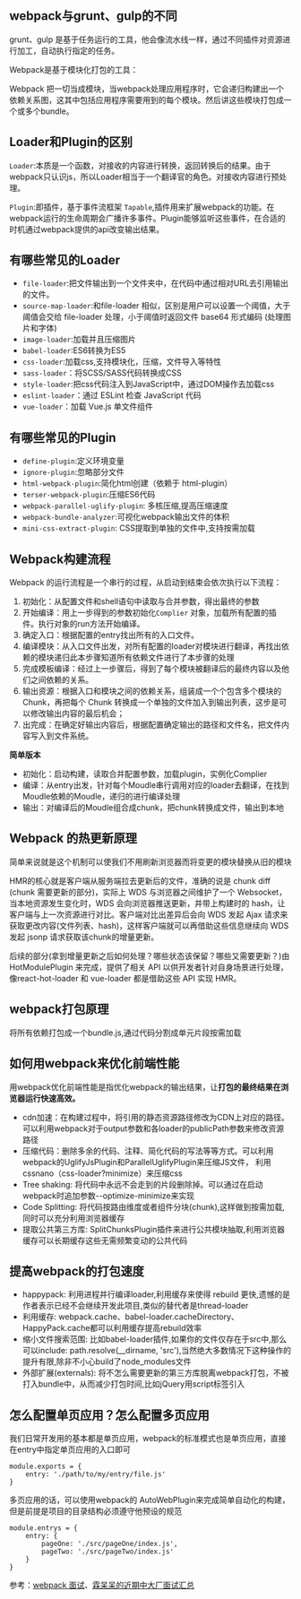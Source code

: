 <!--
 * @Author: Vimalakirti
 * @Date: 2020-06-06 21:30:05
 * @LastEditTime: 2020-06-07 15:23:40
 * @Description: 
 * @FilePath: \vuepress-blog\docs\blog\Other-Library\Git Document Library\webpack面试题.md
--> 

## webpack与grunt、gulp的不同

grunt、gulp 是基于任务运行的工具，他会像流水线一样，通过不同插件对资源进行加工，自动执行指定的任务。

Webpack是基于模块化打包的工具：

Webpack 把一切当成模块，当webpack处理应用程序时，它会递归构建出一个依赖关系图，这其中包括应用程序需要用到的每个模块。然后讲这些模块打包成一个或多个bundle。
##  Loader和Plugin的区别
```Loader```:本质是一个函数，对接收的内容进行转换，返回转换后的结果。由于webpack只认识js，所以Loader相当于一个翻译官的角色。对接收内容进行预处理。

```Plugin```:即插件，基于事件流框架 ```Tapable```,插件用来扩展webpack的功能。在webpack运行的生命周期会广播许多事件。Plugin能够监听这些事件，在合适的时机通过webpack提供的api改变输出结果。

## 有哪些常见的Loader
- ```file-loader```:把文件输出到一个文件夹中，在代码中通过相对URL去引用输出的文件。
- ```source-map-loader```:和file-loader 相似，区别是用户可以设置一个阈值，大于阈值会交给 file-loader 处理，小于阈值时返回文件 base64 形式编码 (处理图片和字体)
- ```image-loader```:加载并且压缩图片
- ```babel-loader```:ES6转换为ES5
- ```css-loader```:加载css,支持模块化，压缩，文件导入等特性
- ```sass-loader```：将SCSS/SASS代码转换成CSS
- ```style-loader```:把css代码注入到JavaScript中，通过DOM操作去加载css
- ```eslint-loader```：通过 ESLint 检查 JavaScript 代码
- ```vue-loader```：加载 Vue.js 单文件组件
  
## 有哪些常见的Plugin
- ```define-plugin```:定义环境变量
- ```ignore-plugin```:忽略部分文件
- ```html-webpack-plugin```:简化html创建（依赖于 html-plugin）
- ```terser-webpack-plugin```:压缩ES6代码
- ```webpack-parallel-uglify-plugin```: 多核压缩,提高压缩速度
- ```webpack-bundle-analyzer```:可视化webpack输出文件的体积
- ```mini-css-extract-plugin```: CSS提取到单独的文件中,支持按需加载
  
## Webpack构建流程
Webpack 的运行流程是一个串行的过程，从启动到结束会依次执行以下流程：
1.  初始化：从配置文件和shell语句中读取与合并参数，得出最终的参数
2.  开始编译：用上一步得到的参数初始化```Complier``` 对象，加载所有配置的插件。执行对象的run方法开始编译。
3.  确定入口：根据配置的entry找出所有的入口文件。
4.  编译模块：从入口文件出发，对所有配置的loader对模块进行翻译，再找出依赖的模块递归此本步骤知道所有依赖文件进行了本步骤的处理
5.  完成模板编译：经过上一步骤后，得到了每个模块被翻译后的最终内容以及他们之间依赖的关系。
6.  输出资源：根据入口和模块之间的依赖关系，组装成一个个包含多个模块的 Chunk，再把每个 Chunk 转换成一个单独的文件加入到输出列表，这步是可以修改输出内容的最后机会；
7.  出完成：在确定好输出内容后，根据配置确定输出的路径和文件名，把文件内容写入到文件系统。

**简单版本**

- 初始化：启动构建，读取合并配置参数，加载plugin，实例化Complier
- 编译：从entry出发，针对每个Moudle串行调用对应的loader去翻译，在找到Moudle依赖的Moudle，递归的进行编译处理
- 输出：对编译后的Moudle组合成chunk，把chunk转换成文件，输出到本地

## Webpack 的热更新原理
简单来说就是这个机制可以使我们不用刷新浏览器而将变更的模块替换从旧的模块

HMR的核心就是客户端从服务端拉去更新后的文件，准确的说是 chunk diff (chunk 需要更新的部分)，实际上 WDS 与浏览器之间维护了一个 Websocket，当本地资源发生变化时，WDS 会向浏览器推送更新，并带上构建时的 hash，让客户端与上一次资源进行对比。客户端对比出差异后会向 WDS 发起 Ajax 请求来获取更改内容(文件列表、hash)，这样客户端就可以再借助这些信息继续向 WDS 发起 jsonp 请求获取该chunk的增量更新。

后续的部分(拿到增量更新之后如何处理？哪些状态该保留？哪些又需要更新？)由 HotModulePlugin 来完成，提供了相关 API 以供开发者针对自身场景进行处理，像react-hot-loader 和 vue-loader 都是借助这些 API 实现 HMR。

## webpack打包原理
将所有依赖打包成一个bundle.js,通过代码分割成单元片段按需加载

## 如何用webpack来优化前端性能
用webpack优化前端性能是指优化webpack的输出结果，让**打包的最终结果在浏览器运行快速高效。**

- cdn加速：在构建过程中，将引用的静态资源路径修改为CDN上对应的路径。可以利用webpack对于output参数和各loader的publicPath参数来修改资源路径
- 压缩代码：删除多余的代码、注释、简化代码的写法等等方式。可以利用webpack的UglifyJsPlugin和ParallelUglifyPlugin来压缩JS文件， 利用cssnano（css-loader?minimize）来压缩css
- Tree shaking: 将代码中永远不会走到的片段删除掉。可以通过在启动webpack时追加参数--optimize-minimize来实现
- Code Splitting: 将代码按路由维度或者组件分块(chunk),这样做到按需加载,同时可以充分利用浏览器缓存
- 提取公共第三方库:  SplitChunksPlugin插件来进行公共模块抽取,利用浏览器缓存可以长期缓存这些无需频繁变动的公共代码

## 提高webpack的打包速度
- happypack: 利用进程并行编译loader,利用缓存来使得 rebuild 更快,遗憾的是作者表示已经不会继续开发此项目,类似的替代者是thread-loader
- 利用缓存: webpack.cache、babel-loader.cacheDirectory、HappyPack.cache都可以利用缓存提高rebuild效率
- 缩小文件搜索范围: 比如babel-loader插件,如果你的文件仅存在于src中,那么可以include: path.resolve(__dirname, 'src'),当然绝大多数情况下这种操作的提升有限,除非不小心build了node_modules文件
- 外部扩展(externals): 将不怎么需要更新的第三方库脱离webpack打包，不被打入bundle中，从而减少打包时间,比如jQuery用script标签引入

## 怎么配置单页应用？怎么配置多页应用
我们日常开发用的基本都是单页应用，webpack的标准模式也是单页应用，直接在entry中指定单页应用的入口即可
```
module.exports = {
    entry: './path/to/my/entry/file.js'
}
```
多页应用的话，可以使用webpack的 AutoWebPlugin来完成简单自动化的构建，但是前提是项目的目录结构必须遵守他预设的规范

```
module.entrys = {
    entry: {
        pageOne: './src/pageOne/index.js',
        pageTwo: './src/pageTwo/index.js'
    }
}
```


参考：[webpack 面试](https://juejin.im/post/5e6f4b4e6fb9a07cd443d4a5#heading-15)、[霖呆呆的近期中大厂面试汇总](https://github.com/LinDaiDai/niubility-coding-js/blob/master/%E6%AF%8F%E6%97%A5%E4%B8%80%E9%A2%98/%E9%9C%96%E5%91%86%E5%91%86%E7%9A%84%E8%BF%91%E6%9C%9F%E4%B8%AD%E5%A4%A7%E5%8E%82%E9%9D%A2%E8%AF%95%E6%B1%87%E6%80%BB.md)